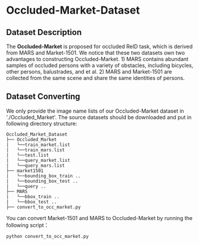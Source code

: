 # Occluded-Market-Dataset

## Dataset Description

The **Occluded-Market** is proposed for occluded ReID task, which is derived from MARS and Market-1501. We notice that these two datasets own two advantages to constructing Occluded-Market. 1) MARS contains abundant samples of occluded persons with a variety of obstacles, including bicycles, other persons, balustrades, and et al. 2) MARS and Market-1501 are collected from the same scene and share the same identities of persons.

## Dataset Converting

We only provide the image name lists of our Occluded-Market dataset in './Occluded_Market'.  The source datasets should be downloaded and put in following directory structure:

```
Occluded_Market_Dataset
├── Occluded_Market
|	└──train_market.list
|	└──train_mars.list
|	└──test.list
|	└──query_market.list
|	└──query_mars.list
├── market1501
|	└──bounding_box_train ..
|	└──bounding_box_test ..
|	└──query ..
├── MARS
|	└──bbox_train ..
|	└──bbox_test ..
├── convert_to_occ_market.py
```

You can convert Market-1501 and MARS to Occluded-Market by running the following script：

```shell
python convert_to_occ_market.py
```

